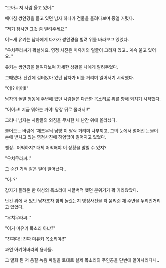 "으아~ 저 사람 울고 있어."

때마침 쌍안경을 들고 있던 남자 하나가 건물을 올려다보며 중얼 거렸다.

"저기 잠시만 그것 좀 빌려주세요."

어느새 유키는 남자에게 다가가 쌍안경을 빌려 위를 바라보고 있었다.

"우치무라씨가 확실해요. 영정 사진은 미유키의 얼굴이 그려져 있고.. 계속 울고 있어요.."

유키는 쌍안경을 들여다보며 자세한 상황을 나에게 알려주었다.

그때였다. 난간에 걸터앉아 있던 남자가 비틀 거리며 일어서기 시작했다.

"어!? 어어!!"

남자의 돌발 행동에 주변에 있던 사람들은 다급한 목소리로 위를 향해 외치기 시작했다.

"어이~!! 지금 뭐하는 거야! 당장 뒤로 물러서!!"

그러나 남자는 사람들의 외침을 무시한 채 난간 위에 올라섰다.

불어오는 바람에 '체크무늬 남방'이 팔락 거리며 나부끼고, 그의 눈에서 떨어진 눈물이 손에 받치고 있는 영정사진에 하염없이 떨어지고 있었다.

젠장.. 어떡하지? 대체 어떡해야 이 상황을 말릴 수 있지?

"우치무라씨.."

그 순간 기적 같은 일이 일어났다.. 

"어..?"

갑자기 들려온 한 여성의 목소리에 시끌벅적 했던 분위기가 확 가라앉았다.

난간 위에 서 있던 남자조차 깜짝 놀랐는지 영정사진을 꽉 움켜쥔 채 주변을 두리번거리고 있었다.

"우치무라씨.."

"이거 미유키 목소리 아냐?"

"진짜다!! 진짜 미유키 목소리야!!"

과연 아키하바라의 용사들.

그 열화 된 저 음질 녹음 파일을 토대로 실제 목소리의 주인공을 단번에 알아차리다니..
